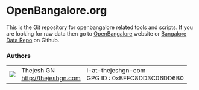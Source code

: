 OpenBangalore.org
=================

This is the Git repository for openbangalore related tools and scripts. If you are looking for raw data then go to [OpenBangalore](http://openbangalore.org) website or [Bangalore Data Repo](https://github.com/thejeshgn/bangalore) on Github.


### Authors
<table>
  <tr>
    <td><img src="http://www.gravatar.com/avatar/4545b2a84b0ae407abc97ad8f23cc28b?s=60"></td><td valign="middle">Thejesh GN<br><a href="http:/thejeshgn.com">http://thejeshgn.com</a></td>
    <td>i-at-thejeshgn-com <br> GPG ID :  0xBFFC8DD3C06DD6B0</td>
  </tr>
</table>

